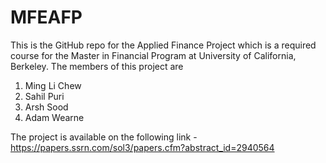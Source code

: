 # MFEAFP

This is the GitHub repo for the Applied Finance Project which is a required course for the Master in Financial Program at University of California, Berkeley. The members of this project are 
1. Ming Li Chew
2. Sahil Puri
3. Arsh Sood
4. Adam Wearne

The project is available on the following link - https://papers.ssrn.com/sol3/papers.cfm?abstract_id=2940564
